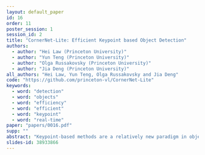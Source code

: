 ```yaml
---
layout: default_paper
id: 16
order: 11
poster_session: 1
session_id: 2
title: "CornerNet-Lite: Efficient Keypoint based Object Detection"
authors:
  - author: "Hei Law (Princeton University)"
  - author: "Yun Teng (Princeton University)"
  - author: "Olga Russakovsky (Princeton University)"
  - author: "Jia Deng (Princeton University)"
all_authors: "Hei Law, Yun Teng, Olga Russakovsky and Jia Deng"
code: "https://github.com/princeton-vl/CornerNet-Lite"
keywords:
  - word: "detection"
  - word: "objects"
  - word: "efficiency"
  - word: "efficient"
  - word: "keypoint"
  - word: "real-time"
paper: "papers/0016.pdf"
supp: ""
abstract: "Keypoint-based methods are a relatively new paradigm in object detection, eliminating the need for anchor boxes and offering a simplified detection framework. Keypoint-based CornerNet achieves state of the art accuracy among single-stage detectors. However, this accuracy comes at high processing cost. In this work, we tackle the problem of efficient keypoint-based object detection and introduce CornerNet-Lite. CornerNet-Lite is a combination of two efficient variants of CornerNet: CornerNet-Saccade, which uses an attention mechanism to eliminate the need for exhaustively processing all pixels of the image, and CornerNet-Squeeze, which introduces a new compact backbone architecture. Together these two variants address the two critical use cases in efficient object detection: improving efficiency without sacrificing accuracy, and improving accuracy at real-time efficiency. CornerNet-Saccade is suitable for offline processing, improving the efficiency of CornerNet by 6.0x and the AP by 1.0% on COCO. CornerNet-Squeeze is suitable for real-time detection, improving both the efficiency and accuracy of the popular real-time detector YOLOv3 (34.4% AP at 30ms for CornerNet-Squeeze compared to 33.0% AP at 39ms for YOLOv3 on COCO). Together these contributions for the first time reveal the potential of keypoint-based detection to be useful for applications requiring processing efficiency."
slides-id: 38933866
---
```

